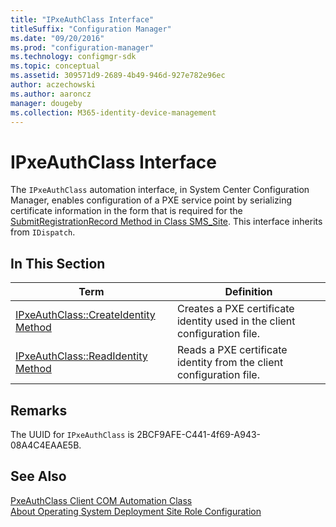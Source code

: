 ```yaml
---
title: "IPxeAuthClass Interface"
titleSuffix: "Configuration Manager"
ms.date: "09/20/2016"
ms.prod: "configuration-manager"
ms.technology: configmgr-sdk
ms.topic: conceptual
ms.assetid: 309571d9-2689-4b49-946d-927e782e96ec
author: aczechowski
ms.author: aaroncz
manager: dougeby
ms.collection: M365-identity-device-management
---
```

# IPxeAuthClass Interface
The `IPxeAuthClass` automation interface, in System Center Configuration Manager, enables configuration of a PXE service point by serializing certificate information in the form that is required for the [SubmitRegistrationRecord Method in Class SMS_Site](../../../../../develop/reference/core/servers/configure/submitregistrationrecord-method-in-class-sms_site.md). This interface inherits from `IDispatch`.  

## In This Section  

|Term|Definition|  
|----------|----------------|  
|[IPxeAuthClass::CreateIdentity Method](../../../../../develop/reference/core/clients/client-classes/ipxeauthclass--createidentity-method.md)|Creates a PXE certificate identity used in the client configuration file.|  
|[IPxeAuthClass::ReadIdentity Method](../../../../../develop/reference/core/clients/client-classes/ipxeauthclass--readidentity-method.md)|Reads a PXE certificate identity from the client configuration file.|  

## Remarks  
 The UUID for `IPxeAuthClass` is 2BCF9AFE-C441-4f69-A943-08A4C4EAAE5B.  

## See Also  
 [PxeAuthClass Client COM Automation Class](../../../../../develop/reference/core/clients/client-classes/pxeauthclass-client-com-automation-class.md)   
 [About Operating System Deployment Site Role Configuration](../../../../../develop/osd/about-operating-system-deployment-site-role-configuration.md)

